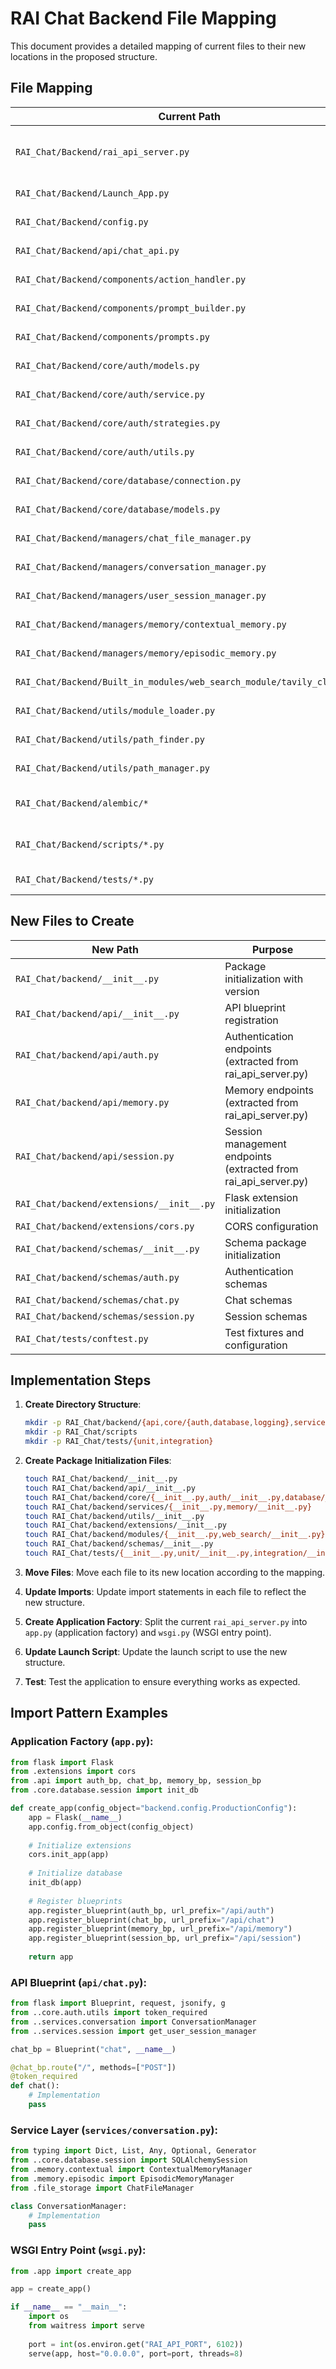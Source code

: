 # RAI Chat Backend File Mapping

This document provides a detailed mapping of current files to their new locations in the proposed structure.

## File Mapping

| Current Path | New Path | Notes |
|-------------|----------|-------|
| `RAI_Chat/Backend/rai_api_server.py` | `RAI_Chat/backend/app.py` + `RAI_Chat/backend/wsgi.py` | Split into application factory and WSGI entry point |
| `RAI_Chat/Backend/Launch_App.py` | `RAI_Chat/scripts/launch_app.py` | Moved to scripts directory |
| `RAI_Chat/Backend/config.py` | `RAI_Chat/backend/config.py` | Centralized configuration |
| `RAI_Chat/Backend/api/chat_api.py` | `RAI_Chat/backend/api/chat.py` | Moved to API blueprint |
| `RAI_Chat/Backend/components/action_handler.py` | `RAI_Chat/backend/services/action_handler.py` | Moved to services |
| `RAI_Chat/Backend/components/prompt_builder.py` | `RAI_Chat/backend/services/prompt_builder.py` | Moved to services |
| `RAI_Chat/Backend/components/prompts.py` | `RAI_Chat/backend/services/prompts.py` | Moved to services |
| `RAI_Chat/Backend/core/auth/models.py` | `RAI_Chat/backend/core/auth/models.py` | Path case changed |
| `RAI_Chat/Backend/core/auth/service.py` | `RAI_Chat/backend/core/auth/service.py` | Path case changed |
| `RAI_Chat/Backend/core/auth/strategies.py` | `RAI_Chat/backend/core/auth/strategies.py` | Path case changed |
| `RAI_Chat/Backend/core/auth/utils.py` | `RAI_Chat/backend/core/auth/utils.py` | Path case changed |
| `RAI_Chat/Backend/core/database/connection.py` | `RAI_Chat/backend/core/database/session.py` | Renamed for clarity |
| `RAI_Chat/Backend/core/database/models.py` | `RAI_Chat/backend/core/database/models.py` | Path case changed |
| `RAI_Chat/Backend/managers/chat_file_manager.py` | `RAI_Chat/backend/services/file_storage.py` | Moved to services |
| `RAI_Chat/Backend/managers/conversation_manager.py` | `RAI_Chat/backend/services/conversation.py` | Moved to services |
| `RAI_Chat/Backend/managers/user_session_manager.py` | `RAI_Chat/backend/services/session.py` | Moved to services |
| `RAI_Chat/Backend/managers/memory/contextual_memory.py` | `RAI_Chat/backend/services/memory/contextual.py` | Moved to services/memory |
| `RAI_Chat/Backend/managers/memory/episodic_memory.py` | `RAI_Chat/backend/services/memory/episodic.py` | Moved to services/memory |
| `RAI_Chat/Backend/Built_in_modules/web_search_module/tavily_client.py` | `RAI_Chat/backend/modules/web_search/tavily.py` | Moved to modules |
| `RAI_Chat/Backend/utils/module_loader.py` | `RAI_Chat/backend/utils/module_loader.py` | Path case changed |
| `RAI_Chat/Backend/utils/path_finder.py` | `RAI_Chat/backend/utils/path.py` | Consolidated path utilities |
| `RAI_Chat/Backend/utils/path_manager.py` | `RAI_Chat/backend/utils/path.py` | Consolidated path utilities |
| `RAI_Chat/Backend/alembic/*` | `RAI_Chat/backend/migrations/*` | Moved to migrations directory |
| `RAI_Chat/Backend/scripts/*.py` | `RAI_Chat/scripts/*.py` | Moved to top-level scripts directory |
| `RAI_Chat/Backend/tests/*.py` | `RAI_Chat/tests/unit/*.py` or `RAI_Chat/tests/integration/*.py` | Organized by test type |

## New Files to Create

| New Path | Purpose |
|----------|---------|
| `RAI_Chat/backend/__init__.py` | Package initialization with version |
| `RAI_Chat/backend/api/__init__.py` | API blueprint registration |
| `RAI_Chat/backend/api/auth.py` | Authentication endpoints (extracted from rai_api_server.py) |
| `RAI_Chat/backend/api/memory.py` | Memory endpoints (extracted from rai_api_server.py) |
| `RAI_Chat/backend/api/session.py` | Session management endpoints (extracted from rai_api_server.py) |
| `RAI_Chat/backend/extensions/__init__.py` | Flask extension initialization |
| `RAI_Chat/backend/extensions/cors.py` | CORS configuration |
| `RAI_Chat/backend/schemas/__init__.py` | Schema package initialization |
| `RAI_Chat/backend/schemas/auth.py` | Authentication schemas |
| `RAI_Chat/backend/schemas/chat.py` | Chat schemas |
| `RAI_Chat/backend/schemas/session.py` | Session schemas |
| `RAI_Chat/tests/conftest.py` | Test fixtures and configuration |

## Implementation Steps

1. **Create Directory Structure**:
   ```bash
   mkdir -p RAI_Chat/backend/{api,core/{auth,database,logging},services/memory,utils,extensions,modules/web_search,schemas,static,templates,migrations}
   mkdir -p RAI_Chat/scripts
   mkdir -p RAI_Chat/tests/{unit,integration}
   ```

2. **Create Package Initialization Files**:
   ```bash
   touch RAI_Chat/backend/__init__.py
   touch RAI_Chat/backend/api/__init__.py
   touch RAI_Chat/backend/core/{__init__.py,auth/__init__.py,database/__init__.py,logging/__init__.py}
   touch RAI_Chat/backend/services/{__init__.py,memory/__init__.py}
   touch RAI_Chat/backend/utils/__init__.py
   touch RAI_Chat/backend/extensions/__init__.py
   touch RAI_Chat/backend/modules/{__init__.py,web_search/__init__.py}
   touch RAI_Chat/backend/schemas/__init__.py
   touch RAI_Chat/tests/{__init__.py,unit/__init__.py,integration/__init__.py}
   ```

3. **Move Files**: Move each file to its new location according to the mapping.

4. **Update Imports**: Update import statements in each file to reflect the new structure.

5. **Create Application Factory**: Split the current `rai_api_server.py` into `app.py` (application factory) and `wsgi.py` (WSGI entry point).

6. **Update Launch Script**: Update the launch script to use the new structure.

7. **Test**: Test the application to ensure everything works as expected.

## Import Pattern Examples

### Application Factory (`app.py`):
```python
from flask import Flask
from .extensions import cors
from .api import auth_bp, chat_bp, memory_bp, session_bp
from .core.database.session import init_db

def create_app(config_object="backend.config.ProductionConfig"):
    app = Flask(__name__)
    app.config.from_object(config_object)
    
    # Initialize extensions
    cors.init_app(app)
    
    # Initialize database
    init_db(app)
    
    # Register blueprints
    app.register_blueprint(auth_bp, url_prefix="/api/auth")
    app.register_blueprint(chat_bp, url_prefix="/api/chat")
    app.register_blueprint(memory_bp, url_prefix="/api/memory")
    app.register_blueprint(session_bp, url_prefix="/api/session")
    
    return app
```

### API Blueprint (`api/chat.py`):
```python
from flask import Blueprint, request, jsonify, g
from ..core.auth.utils import token_required
from ..services.conversation import ConversationManager
from ..services.session import get_user_session_manager

chat_bp = Blueprint("chat", __name__)

@chat_bp.route("/", methods=["POST"])
@token_required
def chat():
    # Implementation
    pass
```

### Service Layer (`services/conversation.py`):
```python
from typing import Dict, List, Any, Optional, Generator
from ..core.database.session import SQLAlchemySession
from .memory.contextual import ContextualMemoryManager
from .memory.episodic import EpisodicMemoryManager
from .file_storage import ChatFileManager

class ConversationManager:
    # Implementation
    pass
```

### WSGI Entry Point (`wsgi.py`):
```python
from .app import create_app

app = create_app()

if __name__ == "__main__":
    import os
    from waitress import serve
    
    port = int(os.environ.get("RAI_API_PORT", 6102))
    serve(app, host="0.0.0.0", port=port, threads=8)
```
